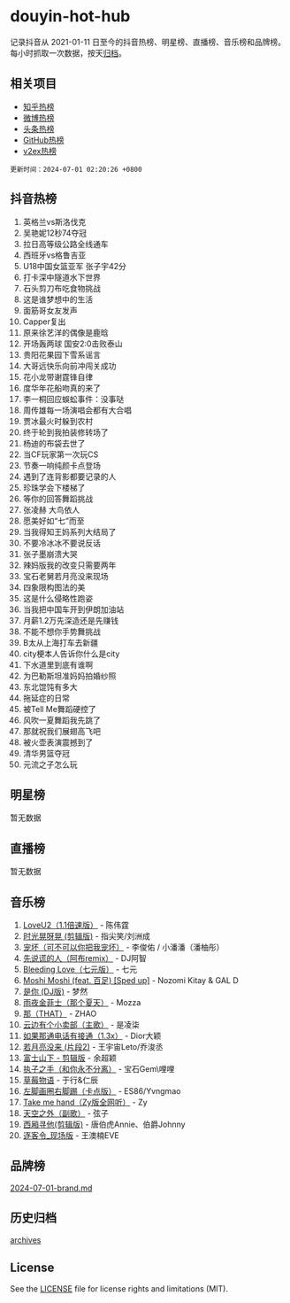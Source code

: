 # douyin-hot-hub

记录抖音从 2021-01-11 日至今的抖音热榜、明星榜、直播榜、音乐榜和品牌榜。每小时抓取一次数据，按天[归档](archives)。

## 相关项目

- [知乎热榜](https://github.com/lonnyzhang423/zhihu-hot-hub)
- [微博热榜](https://github.com/lonnyzhang423/weibo-hot-hub)
- [头条热榜](https://github.com/lonnyzhang423/toutiao-hot-hub)
- [GitHub热榜](https://github.com/lonnyzhang423/github-hot-hub)
- [v2ex热榜](https://github.com/lonnyzhang423/v2ex-hot-hub)


`更新时间：2024-07-01 02:20:26 +0800`

## 抖音热榜

1. 英格兰vs斯洛伐克
1. 吴艳妮12秒74夺冠
1. 拉日高等级公路全线通车
1. 西班牙vs格鲁吉亚
1. U18中国女篮亚军 张子宇42分
1. 打卡深中隧道水下世界
1. 石头剪刀布吃食物挑战
1. 这是谁梦想中的生活
1. 面筋哥女友发声
1. Capper复出
1. 原来徐艺洋的偶像是鹿晗
1. 开场轰两球 国安2:0击败泰山
1. 贵阳花果园下雪系谣言
1. 大哥远快乐向前冲闯关成功
1. 花小龙带谢霆锋自律
1. 度华年花船吻真的来了
1. 李一桐回应蜈蚣事件：没事哒
1. 周传雄每一场演唱会都有大合唱
1. 贾冰最火时躲到农村
1. 终于轮到我拍装修转场了
1. 杨迪的布袋去世了
1. 当CF玩家第一次玩CS
1. 节奏一响纯颜卡点登场
1. 遇到了连背影都要记录的人
1. 珍珠学会下楼梯了
1. 等你的回答舞蹈挑战
1. 张凌赫 大鸟依人
1. 愿美好如“七”而至
1. 当我得知王妈系列大结局了
1. 不要冷冰冰不要说反话
1. 张子墨崩溃大哭
1. 辣妈版我的改变只需要两年
1. 宝石老舅若月亮没来现场
1. 四象限构图法的美
1. 这是什么侵略性跑姿
1. 当我把中国车开到伊朗加油站
1. 月薪1.2万先深造还是先赚钱
1. 不能不想你手势舞挑战
1. B太从上海打车去新疆
1. city梗本人告诉你什么是city
1. 下水道里到底有谁啊
1. 为巴勒斯坦准妈妈拍婚纱照
1. 东北馄饨有多大
1. 拖延症的日常
1. 被Tell Me舞蹈硬控了
1. 风吹一夏舞蹈我先跳了
1. 那就祝我们展翅高飞吧
1. 被火壶表演震撼到了
1. 清华男篮夺冠
1. 元流之子怎么玩

## 明星榜

暂无数据

## 直播榜

暂无数据

## 音乐榜

1. [LoveU2（1.1倍速版）](https://sf5-hl-cdn-tos.douyinstatic.com/obj/tos-cn-ve-2774/oQMeDffLaEmgMwgCOEMAFCI6INzoFPgWdD0rsa) - 陈伟霆
1. [时光晃呀晃 (剪辑版)](https://sf5-hl-cdn-tos.douyinstatic.com/obj/tos-cn-ve-2774/o8ACeQem3gwI1x3GIYGAfKG0LJebKFRJDwRwyW) - 指尖笑/刘洲成
1. [宠坏（可不可以你把我宠坏）](https://sf5-hl-cdn-tos.douyinstatic.com/obj/tos-cn-ve-2774/ocWI8ft2gd0rAfXKzvKGeMQM6fVLTLfA8UJzwl) - 李俊佑 / 小潘潘（潘柚彤）
1. [先说谎的人（阿布remix）](https://sf3-cdn-tos.douyinstatic.com/obj/tos-cn-ve-2774/owQtOFmAzBgxBKDOYfeCTQTgE9cDORrOQqmCZy) - DJ阿智
1. [Bleeding Love（七元版）](https://sf5-hl-cdn-tos.douyinstatic.com/obj/tos-cn-ve-2774/oEgC9eZFHQ1MfSRnrfkzFp8AayDWqAQMABBgUs) - 七元
1. [Moshi Moshi (feat. 百足) [Sped up]](https://sf5-hl-cdn-tos.douyinstatic.com/obj/tos-cn-ve-2774/ocCPFQcXJLeroaIdQLIGAoeeYM3OAUYGDguHXz) - Nozomi Kitay & GAL D
1. [是你 (DJ版)](https://sf5-hl-cdn-tos.douyinstatic.com/obj/tos-cn-ve-2774/1ec766e572b34c42853ce6315d426850) - 梦然
1. [雨夜金菲士（那个夏天）](https://sf5-hl-cdn-tos.douyinstatic.com/obj/tos-cn-ve-2774/osPmPLDWQBBE2Z6bftCgYwkFaF4pEYEneXaZQs) - Mozza
1. [那（THAT）](https://sf5-hl-cdn-tos.douyinstatic.com/obj/tos-cn-ve-2774/oIIWGeBZCnlGx9tl0gFlCfwlQbj7QWAD8HYAGg) - ZHAO
1. [云边有个小卖部（主歌）](https://sf5-hl-cdn-tos.douyinstatic.com/obj/tos-cn-ve-2774/okvgzOZylLA4WYUHkAhpy5DrCiqAmBjiMIkJp) - 是凌柒
1. [如果那通电话有接通（1.3x）](https://sf5-hl-cdn-tos.douyinstatic.com/obj/tos-cn-ve-2774/ocJeJKhUhAJG8EYZiEFfGFAPkD3beMQ5mwDv1e) - Dior大颖
1. [若月亮没来 (片段2)](https://sf5-hl-cdn-tos.douyinstatic.com/obj/tos-cn-ve-2774/ocQavLLjkCOeDxGyYeIMGgNAIwJ0QXE1Ve3Fzv) - 王宇宙Leto/乔浚丞
1. [富士山下 - 剪辑版](https://sf5-hl-cdn-tos.douyinstatic.com/obj/tos-cn-ve-2774/o4QGmeUZhQXvtC5BDkogeQni8WbdCBUJEYI12v) - 余超颖
1. [执子之手（和你永不分离）](https://sf3-cdn-tos.douyinstatic.com/obj/tos-cn-ve-2774/oU4mUWISThYfqtA61VOl8PAQGeK2LGGQfFCZfY) - 宝石Gem\哩哩
1. [草莓物语](https://sf5-hl-cdn-tos.douyinstatic.com/obj/tos-cn-ve-2774/okynhJ7jEAIIZBfsLgYMEI8QC3WbQNN66RKzhT) - 于行&仁辰
1. [左脚画圈右脚踢（卡点版）](https://sf6-cdn-tos.douyinstatic.com/obj/tos-cn-ve-2774/oAoAIr8BJv8B7W4CEBMsaSfDWrAiF4izwIDMJg) - ES86/Yvngmao
1. [Take me hand（Zy版全网听）](https://sf5-hl-cdn-tos.douyinstatic.com/obj/tos-cn-ve-2774/owyUoUuVpA1I7BiszAYMSqbGseWQw8P7Ea2BiR) - Zy
1. [天空之外（副歌）](https://sf5-hl-cdn-tos.douyinstatic.com/obj/tos-cn-ve-2774/oAYn0BTp8jS8iSyZSHMUWAikyvAWI1c7aiJTr) - 弦子
1. [西厢寻他(剪辑版)](https://sf3-cdn-tos.douyinstatic.com/obj/tos-cn-ve-2774/oUsAVfAQKlRNxEv5qxvIB8o5qmIWUcXbzJKJhw) - 唐伯虎Annie、伯爵Johnny
1. [逐客令_现场版](https://sf5-hl-cdn-tos.douyinstatic.com/obj/tos-cn-ve-2774/okjvqFftEMAIgLPvI8f4MT5CZVyxmDQdBOwjBv) - 王澳楠EVE

## 品牌榜

[2024-07-01-brand.md](archives/2024-07-01-brand.md)

## 历史归档

[archives](archives)

## License

See the [LICENSE](LICENSE) file for license rights and limitations (MIT).
